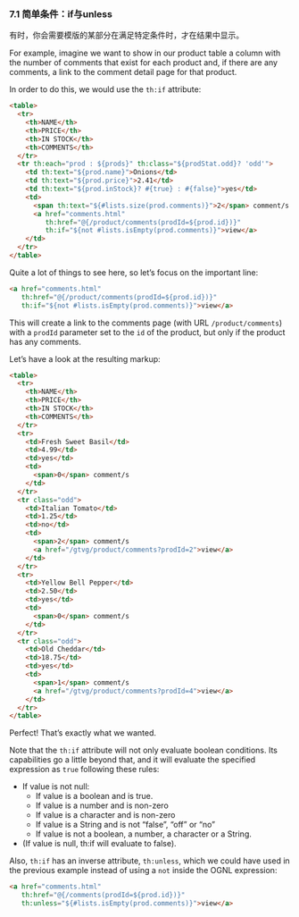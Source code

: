 ### 7.1 简单条件：if与unless

有时，你会需要模版的某部分在满足特定条件时，才在结果中显示。

For example, imagine we want to show in our product table a column with the number of comments that exist for each product and, if there are any comments, a link to the comment detail page for that product.

In order to do this, we would use the `th:if` attribute:
```html
<table>
  <tr>
    <th>NAME</th>
    <th>PRICE</th>
    <th>IN STOCK</th>
    <th>COMMENTS</th>
  </tr>
  <tr th:each="prod : ${prods}" th:class="${prodStat.odd}? 'odd'">
    <td th:text="${prod.name}">Onions</td>
    <td th:text="${prod.price}">2.41</td>
    <td th:text="${prod.inStock}? #{true} : #{false}">yes</td>
    <td>
      <span th:text="${#lists.size(prod.comments)}">2</span> comment/s
      <a href="comments.html" 
         th:href="@{/product/comments(prodId=${prod.id})}" 
         th:if="${not #lists.isEmpty(prod.comments)}">view</a>
    </td>
  </tr>
</table>
```
Quite a lot of things to see here, so let’s focus on the important line:
```html
<a href="comments.html"
   th:href="@{/product/comments(prodId=${prod.id})}" 
   th:if="${not #lists.isEmpty(prod.comments)}">view</a>
```
This will create a link to the comments page (with URL `/product/comments`) with a `prodId` parameter set to the `id` of the product, but only if the product has any comments.

Let’s have a look at the resulting markup:
```html
<table>
  <tr>
    <th>NAME</th>
    <th>PRICE</th>
    <th>IN STOCK</th>
    <th>COMMENTS</th>
  </tr>
  <tr>
    <td>Fresh Sweet Basil</td>
    <td>4.99</td>
    <td>yes</td>
    <td>
      <span>0</span> comment/s
    </td>
  </tr>
  <tr class="odd">
    <td>Italian Tomato</td>
    <td>1.25</td>
    <td>no</td>
    <td>
      <span>2</span> comment/s
      <a href="/gtvg/product/comments?prodId=2">view</a>
    </td>
  </tr>
  <tr>
    <td>Yellow Bell Pepper</td>
    <td>2.50</td>
    <td>yes</td>
    <td>
      <span>0</span> comment/s
    </td>
  </tr>
  <tr class="odd">
    <td>Old Cheddar</td>
    <td>18.75</td>
    <td>yes</td>
    <td>
      <span>1</span> comment/s
      <a href="/gtvg/product/comments?prodId=4">view</a>
    </td>
  </tr>
</table>
```
Perfect! That’s exactly what we wanted.

Note that the `th:if` attribute will not only evaluate boolean conditions. Its capabilities go a little beyond that, and it will evaluate the specified expression as `true` following these rules:

- If value is not null:
	- If value is a boolean and is true.
	- If value is a number and is non-zero
	- If value is a character and is non-zero
	- If value is a String and is not “false”, “off” or “no”
	- If value is not a boolean, a number, a character or a String.
- (If value is null, th:if will evaluate to false).

Also, `th:if` has an inverse attribute, `th:unless`, which we could have used in the previous example instead of using a `not` inside the OGNL expression:
```html
<a href="comments.html"
   th:href="@{/comments(prodId=${prod.id})}" 
   th:unless="${#lists.isEmpty(prod.comments)}">view</a>
```
